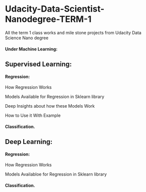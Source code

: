 # Udacity-Data-Scientist-Nanodegree-TERM-1
All the term 1 class works and mile stone projects from Udacity Data Science Nano degree


#### Under Machine Learning:
## Supervised Learning:

#### Regression:
   How Regression Works 
   
   Models Available for Regression in Sklearn library
   
   Deep Insights about how these Models Work
   
   How to Use it With Example
   
   
#### Classification.

## Deep Learning:

 #### Regression:
   How Regression Works 
   
   Models Availabloe for Regression in Sklearn library
   
#### Classification.


